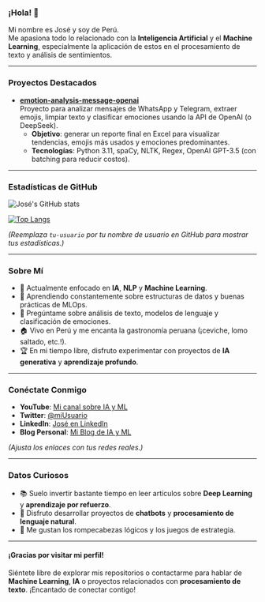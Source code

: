 ### ¡Hola! 👋

Mi nombre es José y soy de Perú.  
Me apasiona todo lo relacionado con la **Inteligencia Artificial** y el **Machine Learning**, especialmente la aplicación de estos en el procesamiento de texto y análisis de sentimientos.

---

### Proyectos Destacados

- [**emotion-analysis-message-openai**](https://github.com/tu-usuario/emotion-analysis-message-openai)  
  Proyecto para analizar mensajes de WhatsApp y Telegram, extraer emojis, limpiar texto y clasificar emociones usando la API de OpenAI (o DeepSeek).  
  - **Objetivo**: generar un reporte final en Excel para visualizar tendencias, emojis más usados y emociones predominantes.  
  - **Tecnologías**: Python 3.11, spaCy, NLTK, Regex, OpenAI GPT-3.5 (con batching para reducir costos).

---

### Estadísticas de GitHub

![José's GitHub stats](https://github-readme-stats.vercel.app/api?username=tu-usuario&show_icons=true&theme=dracula&count_private=true)

[![Top Langs](https://github-readme-stats.vercel.app/api/top-langs/?username=tu-usuario&theme=dracula)](https://github.com/tu-usuario/github-readme-stats)

*(Reemplaza `tu-usuario` por tu nombre de usuario en GitHub para mostrar tus estadísticas.)*

---

### Sobre Mí

- 🔭 Actualmente enfocado en **IA**, **NLP** y **Machine Learning**.  
- 🌱 Aprendiendo constantemente sobre estructuras de datos y buenas prácticas de MLOps.  
- 💬 Pregúntame sobre análisis de texto, modelos de lenguaje y clasificación de emociones.  
- 🏠 Vivo en Perú y me encanta la gastronomía peruana (¡ceviche, lomo saltado, etc.!).  
- 🏆 En mi tiempo libre, disfruto experimentar con proyectos de **IA generativa** y **aprendizaje profundo**.

---

### Conéctate Conmigo

- **YouTube**: [Mi canal sobre IA y ML](https://www.youtube.com/...)  
- **Twitter**: [@miUsuario](https://twitter.com/...)  
- **LinkedIn**: [José en LinkedIn](https://www.linkedin.com/...)  
- **Blog Personal**: [Mi Blog de IA y ML](https://.../)

*(Ajusta los enlaces con tus redes reales.)*

---

### Datos Curiosos

- 📚 Suelo invertir bastante tiempo en leer artículos sobre **Deep Learning** y **aprendizaje por refuerzo**.  
- 🤖 Disfruto desarrollar proyectos de **chatbots** y **procesamiento de lenguaje natural**.  
- 🧩 Me gustan los rompecabezas lógicos y los juegos de estrategia.  

---

#### ¡Gracias por visitar mi perfil!

Siéntete libre de explorar mis repositorios o contactarme para hablar de **Machine Learning**, **IA** o proyectos relacionados con **procesamiento de texto**. ¡Encantado de conectar contigo!
